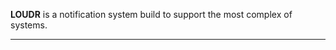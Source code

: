 <p class="lead">
	<strong>LOUDR</strong> is a notification system build to support the most complex of systems.
</p>

<div class="clear"></div>
<hr/>